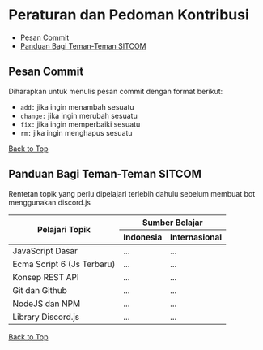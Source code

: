 # Peraturan dan Pedoman Kontribusi

-   [Pesan Commit](#pesan-commit)
-   [Panduan Bagi Teman-Teman SITCOM](#panduan-bagi-teman-teman-sitcom)

## Pesan Commit

Diharapkan untuk menulis pesan commit dengan format berikut:

-   `add:` jika ingin menambah sesuatu
-   `change:` jika ingin merubah sesuatu
-   `fix:` jika ingin memperbaiki sesuatu
-   `rm:` jika ingin menghapus sesuatu

[Back to Top](#peraturan-dan-pedoman-kontribusi)

## Panduan Bagi Teman-Teman SITCOM

Rentetan topik yang perlu dipelajari terlebih dahulu sebelum membuat bot menggunakan discord.js

<table>
    <thead>
        <tr>
            <th rowspan="2">Pelajari Topik</th>
            <th colspan="2">Sumber Belajar</th>
        </tr>
        <tr>
            <th>Indonesia</th>
            <th>Internasional</th>
        </tr>
    </thead>
    <tbody>
        <tr>
            <td>JavaScript Dasar</td>
            <td>...</td>
            <td>...</td>
        </tr>
        <tr>
            <td>Ecma Script 6 (Js Terbaru)</td>
            <td>...</td>
            <td>...</td>
        </tr>
        <tr>
            <td>Konsep REST API</td>
            <td>...</td>
            <td>...</td>
        </tr>
        <tr>
            <td>Git dan Github</td>
            <td>...</td>
            <td>...</td>
        </tr>
        <tr>
            <td>NodeJS dan NPM</td>
            <td>...</td>
            <td>...</td>
        </tr>
        <tr>
            <td>Library Discord.js</td>
            <td>...</td>
            <td>...</td>
        </tr>
    </tbody>
</table>

[Back to Top](#peraturan-dan-pedoman-kontribusi)
